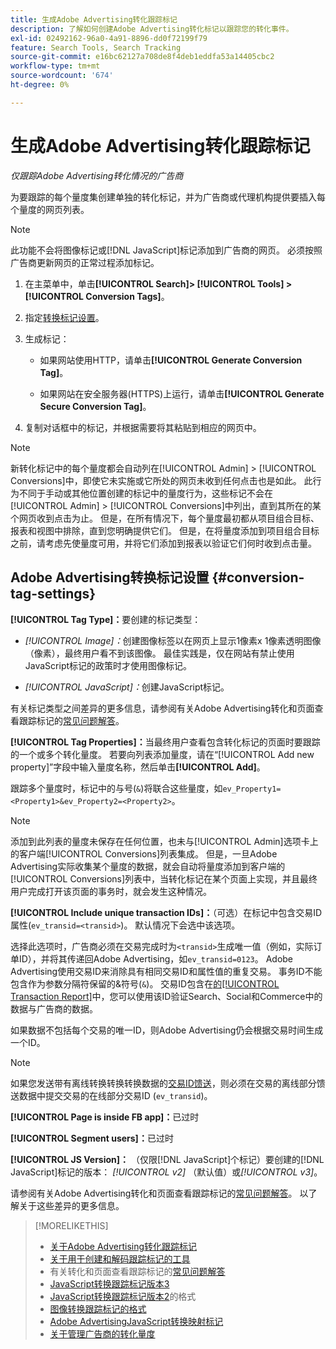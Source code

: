 ```yaml
---
title: 生成Adobe Advertising转化跟踪标记
description: 了解如何创建Adobe Advertising转化标记以跟踪您的转化事件。
exl-id: 02492162-96a0-4a91-8896-dd0f72199f79
feature: Search Tools, Search Tracking
source-git-commit: e16bc62127a708de8f4deb1eddfa53a14405cbc2
workflow-type: tm+mt
source-wordcount: '674'
ht-degree: 0%

---
```


# 生成Adobe Advertising转化跟踪标记

*仅跟踪Adobe Advertising转化情况的广告商*

为要跟踪的每个量度集创建单独的转化标记，并为广告商或代理机构提供要插入每个量度的网页列表。

>[!NOTE]
>
>此功能不会将图像标记或[!DNL JavaScript]标记添加到广告商的网页。 必须按照广告商更新网页的正常过程添加标记。

1. 在主菜单中，单击&#x200B;**[!UICONTROL Search]> [!UICONTROL Tools] >[!UICONTROL Conversion Tags]**。

1. 指定[转换标记设置](#conversion-tag-settings)。

1. 生成标记：

   * 如果网站使用HTTP，请单击&#x200B;**[!UICONTROL Generate Conversion Tag]**。

   * 如果网站在安全服务器(HTTPS)上运行，请单击&#x200B;**[!UICONTROL Generate Secure Conversion Tag]**。

1. 复制对话框中的标记，并根据需要将其粘贴到相应的网页中。

>[!NOTE]
>
>新转化标记中的每个量度都会自动列在[!UICONTROL Admin] > [!UICONTROL Conversions]中，即使它未实施或它所处的网页未收到任何点击也是如此。 此行为不同于手动或其他位置创建的标记中的量度行为，这些标记不会在[!UICONTROL Admin] > [!UICONTROL Conversions]中列出，直到其所在的某个网页收到点击为止。 但是，在所有情况下，每个量度最初都从项目组合目标、报表和视图中排除，直到您明确提供它们。 但是，在将量度添加到项目组合目标之前，请考虑先使量度可用，并将它们添加到报表以验证它们何时收到点击量。

## Adobe Advertising转换标记设置 {#conversion-tag-settings}

**[!UICONTROL Tag Type]：**&#x200B;要创建的标记类型：

* *[!UICONTROL Image]：*&#x200B;创建图像标签以在网页上显示1像素x 1像素透明图像（像素），最终用户看不到该图像。 最佳实践是，仅在网站有禁止使用JavaScript标记的政策时才使用图像标记。

* *[!UICONTROL JavaScript]：*&#x200B;创建JavaScript标记。

有关标记类型之间差异的更多信息，请参阅有关Adobe Advertising转化和页面查看跟踪标记的[常见问题解答](/help/search-social-commerce/tracking/faqs-conversion-page-view-tracking-tags.md)。

**[!UICONTROL Tag Properties]：**&#x200B;当最终用户查看包含转化标记的页面时要跟踪的一个或多个转化量度。 若要向列表添加量度，请在“[!UICONTROL Add new property]”字段中输入量度名称，然后单击&#x200B;**[!UICONTROL Add]**。

跟踪多个量度时，标记中的与号(`&`)将联合这些量度，如`ev_Property1=<Property1>&ev_Property2=<Property2>`。

>[!NOTE]
>
>添加到此列表的量度未保存在任何位置，也未与[!UICONTROL Admin]选项卡上的客户端[!UICONTROL Conversions]列表集成。 但是，一旦Adobe Advertising实际收集某个量度的数据，就会自动将量度添加到客户端的[!UICONTROL Conversions]列表中，当转化标记在某个页面上实现，并且最终用户完成打开该页面的事务时，就会发生这种情况。

**[!UICONTROL Include unique transaction IDs]：**（可选）在标记中包含交易ID属性(`ev_transid=<transid>`)。 默认情况下会选中该选项。

选择此选项时，广告商必须在交易完成时为`<transid>`生成唯一值（例如，实际订单ID），并将其传递回Adobe Advertising，如`ev_transid=0123`。 Adobe Advertising使用交易ID来消除具有相同交易ID和属性值的重复交易。 事务ID不能包含作为参数分隔符保留的&amp;符号(`&`)。 交易ID包含在[的[!UICONTROL Transaction Report]](/help/search-social-commerce/reports/management/basic-advanced/transaction-report.md)中，您可以使用该ID验证Search、Social和Commerce中的数据与广告商的数据。

如果数据不包括每个交易的唯一ID，则Adobe Advertising仍会根据交易时间生成一个ID。

>[!NOTE]
>
>如果您发送带有离线转换转换转换数据的[交易ID馈送](/help/search-social-commerce/tracking/feed-transaction-id.md)，则必须在交易的离线部分馈送数据中提交交易的在线部分交易ID (`ev_transid`)。

**[!UICONTROL Page is inside FB app]：**&#x200B;已过时

**[!UICONTROL Segment users]：**&#x200B;已过时

**[!UICONTROL JS Version]：** （仅限[!DNL JavaScript]个标记）要创建的[!DNL JavaScript]标记的版本： *[!UICONTROL v2]* （默认值）或&#x200B;*[!UICONTROL v3]*。

请参阅有关Adobe Advertising转化和页面查看跟踪标记的[常见问题解答](/help/search-social-commerce/tracking/faqs-conversion-page-view-tracking-tags.md)。 以了解关于这些差异的更多信息。

>[!MORELIKETHIS]
>
>* [关于Adobe Advertising转化跟踪标记](/help/search-social-commerce/tracking/conversion-tracking-advertising.md)
>* [关于用于创建和解码跟踪标记的工具](tracking-tools-about.md)
>* 有关转化和页面查看跟踪标记的[常见问题解答](/help/search-social-commerce/tracking/faqs-conversion-page-view-tracking-tags.md)
>* [JavaScript转换跟踪标记版本3](/help/search-social-commerce/tracking/format-conversion-tag-jsv3.md)
>* [JavaScript转换跟踪标记版本2](/help/search-social-commerce/tracking/format-conversion-tag-jsv2.md)的格式
>* [图像转换跟踪标记的格式](/help/search-social-commerce/tracking/format-conversion-tag-image.md)
>* [Adobe AdvertisingJavaScript转换映射标记](/help/search-social-commerce/tracking/itp-conversion-mapping-tag.md)
>* [关于管理广告商的转化量度](/help/search-social-commerce/admin/conversion-metrics/conversion-metric-about.md)
